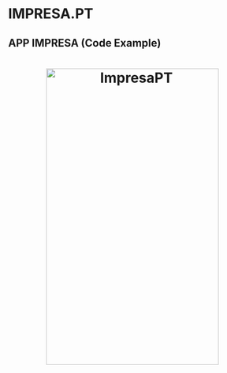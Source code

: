 # IMPRESA.PT

## APP IMPRESA (Code Example)
<h1 align="center">
  <img alt="ImpresaPT" title="ImpresaPT" src="https://github.com/wanderhungerbuhler/impresa/blob/master/src/assets/impresaPT.gif" width="350px" height="600px" />
</h1>
